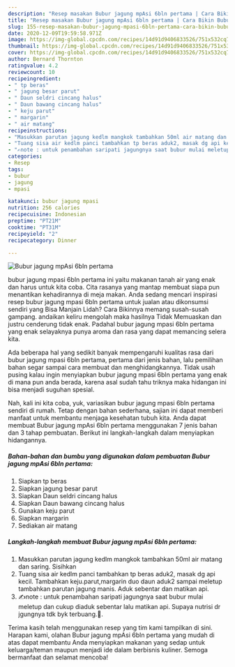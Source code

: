 ```yaml
---
description: "Resep masakan Bubur jagung mpAsi 6bln pertama | Cara Bikin Bubur jagung mpAsi 6bln pertama Yang Bisa Manjain Lidah"
title: "Resep masakan Bubur jagung mpAsi 6bln pertama | Cara Bikin Bubur jagung mpAsi 6bln pertama Yang Bisa Manjain Lidah"
slug: 155-resep-masakan-bubur-jagung-mpasi-6bln-pertama-cara-bikin-bubur-jagung-mpasi-6bln-pertama-yang-bisa-manjain-lidah
date: 2020-12-09T19:59:58.971Z
image: https://img-global.cpcdn.com/recipes/14d91d9406833526/751x532cq70/bubur-jagung-mpasi-6bln-pertama-foto-resep-utama.jpg
thumbnail: https://img-global.cpcdn.com/recipes/14d91d9406833526/751x532cq70/bubur-jagung-mpasi-6bln-pertama-foto-resep-utama.jpg
cover: https://img-global.cpcdn.com/recipes/14d91d9406833526/751x532cq70/bubur-jagung-mpasi-6bln-pertama-foto-resep-utama.jpg
author: Bernard Thornton
ratingvalue: 4.2
reviewcount: 10
recipeingredient:
- " tp beras"
- " jagung besar parut"
- " Daun seldri cincang halus"
- " Daun bawang cincang halus"
- " keju parut"
- " margarin"
- " air matang"
recipeinstructions:
- "Masukkan parutan jagung kedlm mangkok tambahkan 50ml air matang dan saring. Sisihkan"
- "Tuang sisa air kedlm panci tambahkan tp beras aduk2, masak dg api kecil. Tambahkan keju.parut,margarin duo daun aduk2 sampai meletup tambahkan parutan jagung manis. Aduk sebentar dan matikan api."
- "✍note : untuk penambahan saripati jagungnya saat bubur mulai meletup dan cukup diaduk sebentar lalu matikan api. Supaya nutrisi dr jgungnya tdk byk terbuang.🥰."
categories:
- Resep
tags:
- bubur
- jagung
- mpasi

katakunci: bubur jagung mpasi 
nutrition: 256 calories
recipecuisine: Indonesian
preptime: "PT21M"
cooktime: "PT31M"
recipeyield: "2"
recipecategory: Dinner

---
```



![Bubur jagung mpAsi 6bln pertama](https://img-global.cpcdn.com/recipes/14d91d9406833526/751x532cq70/bubur-jagung-mpasi-6bln-pertama-foto-resep-utama.jpg)


bubur jagung mpasi 6bln pertama ini yaitu makanan tanah air yang enak dan harus untuk kita coba. Cita rasanya yang mantap membuat siapa pun menantikan kehadirannya di meja makan.
Anda sedang mencari inspirasi resep bubur jagung mpasi 6bln pertama untuk jualan atau dikonsumsi sendiri yang Bisa Manjain Lidah? Cara Bikinnya memang susah-susah gampang. andaikan keliru mengolah maka hasilnya Tidak Memuaskan dan justru cenderung tidak enak. Padahal bubur jagung mpasi 6bln pertama yang enak selayaknya punya aroma dan rasa yang dapat memancing selera kita.



Ada beberapa hal yang sedikit banyak mempengaruhi kualitas rasa dari bubur jagung mpasi 6bln pertama, pertama dari jenis bahan, lalu pemilihan bahan segar sampai cara membuat dan menghidangkannya. Tidak usah pusing kalau ingin menyiapkan bubur jagung mpasi 6bln pertama yang enak di mana pun anda berada, karena asal sudah tahu triknya maka hidangan ini bisa menjadi suguhan spesial.


Nah, kali ini kita coba, yuk, variasikan bubur jagung mpasi 6bln pertama sendiri di rumah. Tetap dengan bahan sederhana, sajian ini dapat memberi manfaat untuk membantu menjaga kesehatan tubuh kita. Anda dapat membuat Bubur jagung mpAsi 6bln pertama menggunakan 7 jenis bahan dan 3 tahap pembuatan. Berikut ini langkah-langkah dalam menyiapkan hidangannya.

<!--inarticleads1-->

##### Bahan-bahan dan bumbu yang digunakan dalam pembuatan Bubur jagung mpAsi 6bln pertama:

1. Siapkan  tp beras
1. Siapkan  jagung besar parut
1. Siapkan  Daun seldri cincang halus
1. Siapkan  Daun bawang cincang halus
1. Gunakan  keju parut
1. Siapkan  margarin
1. Sediakan  air matang




<!--inarticleads2-->

##### Langkah-langkah membuat Bubur jagung mpAsi 6bln pertama:

1. Masukkan parutan jagung kedlm mangkok tambahkan 50ml air matang dan saring. Sisihkan
1. Tuang sisa air kedlm panci tambahkan tp beras aduk2, masak dg api kecil. Tambahkan keju.parut,margarin duo daun aduk2 sampai meletup tambahkan parutan jagung manis. Aduk sebentar dan matikan api.
1. ✍note : untuk penambahan saripati jagungnya saat bubur mulai meletup dan cukup diaduk sebentar lalu matikan api. Supaya nutrisi dr jgungnya tdk byk terbuang.🥰.




Terima kasih telah menggunakan resep yang tim kami tampilkan di sini. Harapan kami, olahan Bubur jagung mpAsi 6bln pertama yang mudah di atas dapat membantu Anda menyiapkan makanan yang sedap untuk keluarga/teman maupun menjadi ide dalam berbisnis kuliner. Semoga bermanfaat dan selamat mencoba!
